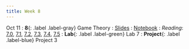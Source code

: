 ```yaml
---
title: Week 8
---
```


Oct 11
: **8**{: .label .label-gray} Game Theory
: [Slides](https://docs.google.com/presentation/d/1mxQwfqi6q-J6S8dXSi_Bj2HRAijNknDzzW_mBHZZ61I/edit?usp=sharing)
: [Notebook](https://datahub.berkeley.edu/hub/user-redirect/git-pull?repo=https%3A%2F%2Fgithub.com%2Fdata-88e%2Ffa23-materials&urlpath=retro%2Ftree%2Ffa23-materials%2Flec%2Flec08%2Flec08-prisoners-dilemma.ipynb&branch=main)
: *Reading*: [7.0](https://data-88e.github.io/textbook/content/07-game-theory/index.html), [7.1](https://data-88e.github.io/textbook/content/07-game-theory/expected-utility.html#), [7.2](https://data-88e.github.io/textbook/content/07-game-theory/equilibria-oligopolies.html), [7.3](https://data-88e.github.io/textbook/content/07-game-theory/cournot.html), [7.4](https://data-88e.github.io/textbook/content/07-game-theory/bertrand.html), [7.5](https://data-88e.github.io/textbook/content/07-game-theory/python-classes.html)
: **Lab**{: .label .label-green} Lab 7
: **Project**{: .label .label-blue} Project 3
